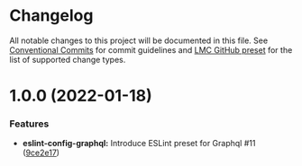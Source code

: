 # Changelog

All notable changes to this project will be documented in this file.
See [Conventional Commits](https://conventionalcommits.org) for commit guidelines and [LMC GitHub preset](https://github.com/lmc-eu/code-quality-tools/tree/main/packages/conventional-changelog-lmc-github) for the list of supported change types.

<a name="1.0.0"></a>

# 1.0.0 (2022-01-18)

### Features

- **eslint-config-graphql:** Introduce ESLint preset for Graphql #11 ([9ce2e17](https://github.com/lmc-eu/code-quality-tools/commit/9ce2e17))
